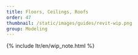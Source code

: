 ```yaml
---
title: Floors, Ceilings, Roofs
order: 47
thumbnail: /static/images/guides/revit-wip.png
group: Modeling
---
```


{% include ltr/en/wip_note.html %}